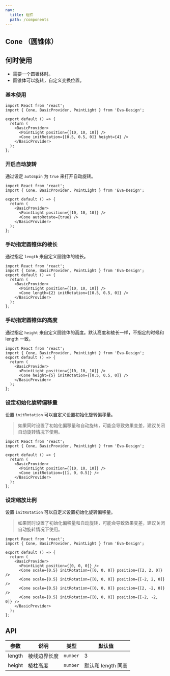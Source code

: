 ```yaml
---
nav:
  title: 组件
  path: /components
---
```


## Cone （圆锥体）

## 何时使用

- 需要一个圆锥体时。
- 圆锥体可以旋转，自定义变换位置。

### 基本使用

```tsx
import React from 'react';
import { Cone, BasicProvider, PointLight } from 'Eva-Design';

export default () => {
  return (
    <BasicProvider>
      <PointLight position={[10, 10, 10]} />
      <Cone initRotation={[0.5, 0.5, 0]} height={4} />
    </BasicProvider>
  );
};
```

### 开启自动旋转

通过设定 `autoSpin` 为 `true` 来打开自动旋转。

```tsx
import React from 'react';
import { Cone, BasicProvider, PointLight } from 'Eva-Design';

export default () => {
  return (
    <BasicProvider>
      <PointLight position={[10, 10, 10]} />
      <Cone autoRotate={true} />
    </BasicProvider>
  );
};
```

### 手动指定圆锥体的棱长

通过指定 `length` 来自定义圆锥体的棱长。

```tsx
import React from 'react';
import { Cone, BasicProvider, PointLight } from 'Eva-Design';
export default () => {
  return (
    <BasicProvider>
      <PointLight position={[10, 10, 10]} />
      <Cone length={2} initRotation={[0.5, 0.5, 0]} />
    </BasicProvider>
  );
};
```

### 手动指定圆锥体的高度

通过指定 `height` 来自定义圆锥体的高度。默认高度和棱长一样，不指定的时候和 length 一致。

```tsx
import React from 'react';
import { Cone, BasicProvider, PointLight } from 'Eva-Design';
export default () => {
  return (
    <BasicProvider>
      <PointLight position={[10, 10, 10]} />
      <Cone height={5} initRotation={[0.5, 0.5, 0]} />
    </BasicProvider>
  );
};
```

### 设定初始化旋转偏移量

设置 `initRotation` 可以自定义设置初始化旋转偏移量。

> 如果同时设置了初始化偏移量和自动旋转，可能会导致效果变差，建议关闭自动旋转情况下使用。

```tsx
import React from 'react';
import { Cone, BasicProvider, PointLight } from 'Eva-Design';

export default () => {
  return (
    <BasicProvider>
      <PointLight position={[10, 10, 10]} />
      <Cone initRotation={[1, 0, 0.5]} />
    </BasicProvider>
  );
};
```

### 设定缩放比例

设置 `initRotation` 可以自定义设置初始化旋转偏移量。

> 如果同时设置了初始化偏移量和自动旋转，可能会导致效果变差，建议关闭自动旋转情况下使用。

```tsx
import React from 'react';
import { Cone, BasicProvider, PointLight } from 'Eva-Design';

export default () => {
  return (
    <BasicProvider>
      <PointLight position={[0, 0, 0]} />
      <Cone scale={0.5} initRotation={[0, 0, 0]} position={[2, 2, 0]} />
      <Cone scale={0.5} initRotation={[0, 0, 0]} position={[-2, 2, 0]} />
      <Cone scale={0.5} initRotation={[0, 0, 0]} position={[2, -2, 0]} />
      <Cone scale={0.5} initRotation={[0, 0, 0]} position={[-2, -2, 0]} />
    </BasicProvider>
  );
};
```

## API

| 参数   | 说明         | 类型     | 默认值             |
| ------ | ------------ | -------- | ------------------ |
| length | 棱线边界长度 | `number` | 3                  |
| height | 棱柱高度     | `number` | 默认和 length 同高 |
